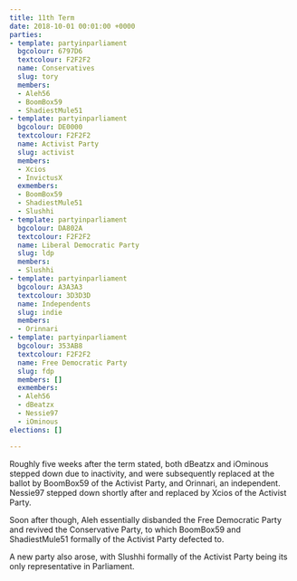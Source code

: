 ```yaml
---
title: 11th Term
date: 2018-10-01 00:01:00 +0000
parties:
- template: partyinparliament
  bgcolour: 6797D6
  textcolour: F2F2F2
  name: Conservatives
  slug: tory
  members:
  - Aleh56
  - BoomBox59
  - ShadiestMule51
- template: partyinparliament
  bgcolour: DE0000
  textcolour: F2F2F2
  name: Activist Party
  slug: activist
  members:
  - Xcios
  - InvictusX
  exmembers:
  - BoomBox59
  - ShadiestMule51
  - Slushhi
- template: partyinparliament
  bgcolour: DA802A
  textcolour: F2F2F2
  name: Liberal Democratic Party
  slug: ldp
  members:
  - Slushhi
- template: partyinparliament
  bgcolour: A3A3A3
  textcolour: 3D3D3D
  name: Independents
  slug: indie
  members:
  - Orinnari
- template: partyinparliament
  bgcolour: 353AB8
  textcolour: F2F2F2
  name: Free Democratic Party
  slug: fdp
  members: []
  exmembers:
  - Aleh56
  - dBeatzx
  - Nessie97
  - iOminous
elections: []

---
```

Roughly five weeks after the term stated, both dBeatzx and iOminous stepped down due to inactivity, and were subsequently replaced at the ballot by BoomBox59 of the Activist Party, and Orinnari, an independent. Nessie97 stepped down shortly after and replaced by Xcios of the Activist Party.

Soon after though, Aleh essentially disbanded the Free Democratic Party and revived the Conservative Party, to which BoomBox59 and ShadiestMule51 formally of the Activist Party defected to.

A new party also arose, with Slushhi formally of the Activist Party being its only representative in Parliament.